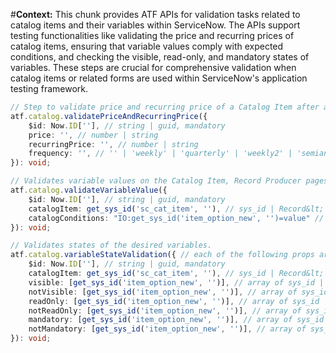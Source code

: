 #**Context:** This chunk provides ATF APIs for validation tasks related to catalog items and their variables within ServiceNow. The APIs support testing functionalities like validating the price and recurring prices of catalog items, ensuring that variable values comply with expected conditions, and checking the visible, read-only, and mandatory states of variables. These steps are crucial for comprehensive validation when catalog items or related forms are used within ServiceNow's application testing framework.
```typescript
// Step to validate price and recurring price of a Catalog Item after a call to atf.catalog.openCatalogItem. Can not be used with Record Producers
atf.catalog.validatePriceAndRecurringPrice({
    $id: Now.ID[''], // string | guid, mandatory
    price: '', // number | string
    recurringPrice: '', // number | string
    frequency: '', // '' | 'weekly' | 'quarterly' | 'weekly2' | 'semiannual' | 'monthly' | 'yearly' | 'daily' | 'monthly2';
}): void;

// Validates variable values on the Catalog Item, Record Producer pages or a page containing a variable editor. can be used only in-between atf.catalog.openCatalogItem step and atf.catalog.orderCatalogItem step
atf.catalog.validateVariableValue({
    $id: Now.ID[''], // string | guid, mandatory
    catalogItem: get_sys_id('sc_cat_item', ''), // sys_id | Record&lt;'sc_cat_item'&gt;
    catalogConditions: "IO:get_sys_id('item_option_new', '')=value" // string of variable sys_ids and the value to validate. If multiple, each has 'IO:' before and joined with ^, example: "IO:get_sys_id('item_option_new', '')=true^IO:get_sys_id('item_option_new', '')LIKEnone"
}): void;

// Validates states of the desired variables.
atf.catalog.variableStateValidation({ // each of the following props are mandatory
    $id: Now.ID[''], // string | guid, mandatory
    catalogItem: get_sys_id('sc_cat_item', ''), // sys_id | Record&lt;'sc_cat_item'&gt;
    visible: [get_sys_id('item_option_new', '')], // array of sys_id | Record&lt;'item_option_new'&gt;
    notVisible: [get_sys_id('item_option_new', '')], // array of sys_id | Record&lt;'item_option_new'&gt;
    readOnly: [get_sys_id('item_option_new', '')], // array of sys_id | Record&lt;'item_option_new'&gt;
    notReadOnly: [get_sys_id('item_option_new', '')], // array of sys_id | Record&lt;'item_option_new'&gt;
    mandatory: [get_sys_id('item_option_new', '')], // array of sys_id | Record&lt;'item_option_new'&gt;
    notMandatory: [get_sys_id('item_option_new', '')], // array of sys_id | Record&lt;'item_option_new'&gt;
}): void;
```